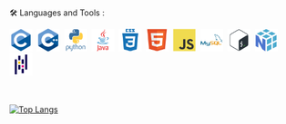 <!-- <div id="header" align="center">
<img src="https://user-images.githubusercontent.com/97516055/183681243-eb41cbe6-7cf8-4d3b-a3fb-0582425bef19.png" height="250px" width="250px"/>
<img src="https://octodex.github.com/images/Fintechtocat.png" height="250px" width="250px" />
</div>
<br> <br>

<h1> Hey there 👋 </h1>
<p> I'm Akshita Prasanth, a 3rd year CSE student. </p>
<p> 🌱 I’m currently learning Golang and data analysis using Python. </p>
<p> 🙇‍♂️ I’m looking to collaborate on Open-source Projects </p>
<p> 📫 Reach me on ak.prash@outlook.com </p>
<br> <br> -->
 
:hammer_and_wrench: Languages and Tools :
<br> 
<div>
  <img src="https://github.com/devicons/devicon/blob/master/icons/c/c-original.svg" title="C" alt="C" width="40"/>&nbsp;
  <img src="https://github.com/devicons/devicon/blob/master/icons/cplusplus/cplusplus-original.svg" title="C++" alt="C++" width="40"/>&nbsp;
  <img src="https://github.com/devicons/devicon/blob/master/icons/python/python-original-wordmark.svg" title="Python" alt="Python" width="40"/>&nbsp;
  <img src="https://github.com/devicons/devicon/blob/master/icons/java/java-original-wordmark.svg" title="Java" alt="Java" width="40" height="40"/>&nbsp;
  <img src="https://github.com/devicons/devicon/blob/master/icons/css3/css3-plain-wordmark.svg"  title="CSS3" alt="CSS" width="40" height="40"/>&nbsp;
  <img src="https://github.com/devicons/devicon/blob/master/icons/html5/html5-original.svg" title="HTML5" alt="HTML" width="40" height="40"/>&nbsp;
  <img src="https://github.com/devicons/devicon/blob/master/icons/javascript/javascript-original.svg" title="JavaScript" alt="JavaScript" width="40" height="40"/>&nbsp;
  <img src="https://github.com/devicons/devicon/blob/master/icons/mysql/mysql-original-wordmark.svg" title="MySQL"  alt="MySQL" width="40" height="40"/>&nbsp;
  <img src="https://github.com/devicons/devicon/blob/master/icons/bash/bash-original.svg" title="Bash" alt="Bash" wifth="40" height="40"/>&nbsp;
  <img src="https://github.com/devicons/devicon/blob/master/icons/numpy/numpy-original.svg" title="NumPy" alt="NumPy" width="40"/>&nbsp;
 <img src="https://github.com/devicons/devicon/blob/master/icons/pandas/pandas-original.svg" title="NumPy" alt="NumPy" width="40"/>&nbsp;
</div>
<br> <br>

[![Top Langs](https://github-readme-stats.vercel.app/api/top-langs/?username=ak04p&layout=compact&theme=gotham)](https://github.com/anuraghazra/github-readme-stats)

<!---
ak04p/ak04p is a ✨ special ✨ repository because its `README.md` (this file) appears on your GitHub profile.
You can click the Preview link to take a look at your changes.
--->
